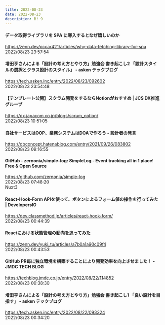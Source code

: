 ```yaml
---
title: 2022-08-23
date: 2022-08-23
description: B! 9
---
```


#### データ取得ライブラリを SPA に導入するとなぜ嬉しいのか
https://zenn.dev/occar421/articles/why-data-fetching-library-for-spa<br>
2022/08/23 23:57:54<br>


#### 増田亨さんによる「設計の考え方とやり方」勉強会 書き起こし2 「設計スタイルの選択とクラス設計のスタイル」 - asken テックブログ
https://tech.asken.inc/entry/2022/08/23/092602<br>
2022/08/23 23:54:48<br>


#### 【テンプレート公開】スクラム開発をするならNotionがおすすめ | JCS DX推進グループ
https://dx.japacom.co.jp/blogs/scrum_notion/<br>
2022/08/23 10:51:05<br>


#### 自社サービスはOOP、業務システムはDOAで作ろう - 設計者の発言
https://dbconcept.hatenablog.com/entry/2021/09/26/083802<br>
2022/08/23 09:16:55<br>


#### GitHub - zernonia/simple-log: SimpleLog - Event tracking all in 1 place! Free & Open Source
https://github.com/zernonia/simple-log<br>
2022/08/23 07:48:20<br>
Nuxt3


#### React-Hook-Form APIを使って、ボタンによるフォーム値の操作を行ってみた | DevelopersIO
https://dev.classmethod.jp/articles/react-hook-form/<br>
2022/08/23 00:44:39<br>


#### Reactにおける状態管理の動向を追ってみた
https://zenn.dev/yuki_tu/articles/a7b0a1a90c09f4<br>
2022/08/23 00:43:53<br>


#### GitHub PR毎に独立環境を構築することにより開発効率を向上させました！ - JMDC TECH BLOG
https://techblog.jmdc.co.jp/entry/2022/08/22/114852<br>
2022/08/23 00:38:30<br>


#### 増田亨さんによる「設計の考え方とやり方」勉強会 書き起こし1 「良い設計を目指す」 - asken テックブログ
https://tech.asken.inc/entry/2022/08/22/093324<br>
2022/08/23 00:34:20<br>


